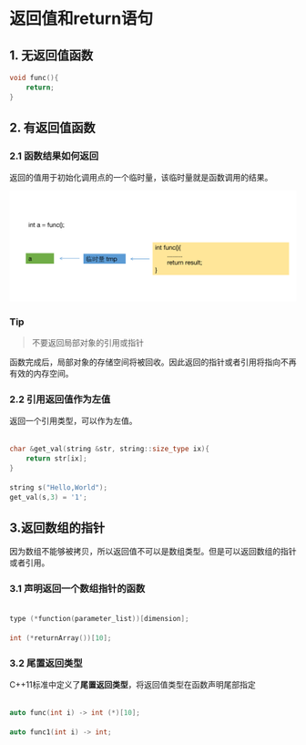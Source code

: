 # 返回值和return语句

## 1. 无返回值函数

```c++
void func(){
    return;
}

```

## 2. 有返回值函数

### 2.1  函数结果如何返回 

返回的值用于初始化调用点的一个临时量，该临时量就是函数调用的结果。

![](https://github.com/existorlive/existorlivepic/raw/master/%E6%88%AA%E5%B1%8F2020-09-27%20%E4%B8%8A%E5%8D%884.03.05.png)


### Tip

> 不要返回局部对象的引用或指针

函数完成后，局部对象的存储空间将被回收。因此返回的指针或者引用将指向不再有效的内存空间。

### 2.2 引用返回值作为左值

返回一个引用类型，可以作为左值。

```c++

char &get_val(string &str, string::size_type ix){
    return str[ix];
}

string s("Hello,World");
get_val(s,3) = '1';

```

## 3.返回数组的指针

因为数组不能够被拷贝，所以返回值不可以是数组类型。但是可以返回数组的指针或者引用。


### 3.1 声明返回一个数组指针的函数

```c++

type (*function(parameter_list))[dimension];

int (*returnArray())[10];

```

### 3.2 尾置返回类型

C++11标准中定义了**尾置返回类型**，将返回值类型在函数声明尾部指定

```c++

auto func(int i) -> int (*)[10];

auto func1(int i) -> int;

```




